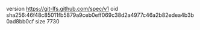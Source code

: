version https://git-lfs.github.com/spec/v1
oid sha256:46f48c85011fb5879a9ceb0eff069c38d2a4977c46a2b82edea4b3b0ad8bb0cf
size 7730
